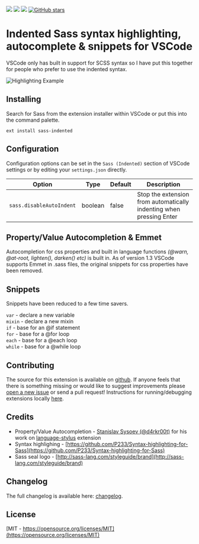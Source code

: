 [![](https://vsmarketplacebadge.apphb.com/version-short/robinbentley.sass-indented.svg)](https://marketplace.visualstudio.com/items?itemName=robinbentley.sass-indented)
[![](https://vsmarketplacebadge.apphb.com/installs-short/robinbentley.sass-indented.svg)](https://marketplace.visualstudio.com/items?itemName=robinbentley.sass-indented)
[![](https://vsmarketplacebadge.apphb.com/rating-short/robinbentley.sass-indented.svg)](https://marketplace.visualstudio.com/items?itemName=robinbentley.sass-indented)
[![GitHub stars](https://img.shields.io/github/stars/robinbentley/vscode-sass-indented.svg?style=social&label=Star%20on%20Github)](https://github.com/robinbentley/vscode-sass-indented)

# Indented Sass syntax highlighting, autocomplete & snippets for VSCode
VSCode only has built in support for SCSS syntax so I have put this together for people who prefer to use the indented syntax.

![Highlighting Example](https://raw.githubusercontent.com/robinbentley/vscode-sass-indented/master/images/screenshot.png)

## Installing
Search for Sass from the extension installer within VSCode or put this into the command palette.
```
ext install sass-indented
```

## Configuration

Configuration options can be set in the `Sass (Indented)` section of VSCode settings or by editing your `settings.json` directly.

| Option | Type  | Default  | Description  |
|---|---|---|---|
| `sass.disableAutoIndent` | boolean  | false  | Stop the extension from automatically indenting when pressing Enter |

## Property/Value Autocompletion & Emmet
Autocompletion for css properties and built in language functions _(@warn, @at-root, lighten(), darken() etc)_ is built in. As of version 1.3 VSCode supports Emmet in .sass files, the original snippets for css properties have been removed.

## Snippets
Snippets have been reduced to a few time savers.

`var` - declare a new variable   
`mixin` - declare a new mixin   
`if` - base for an @if statement   
`for` - base for a @for loop   
`each` - base for a @each loop   
`while` - base for a @while loop   

## Contributing
The source for this extension is available on [github](https://github.com/robinbentley/vscode-sass-indented). If anyone feels that there is something missing or would like to suggest improvements please [open a new issue](https://github.com/robinbentley/vscode-sass-indented/issues) or send a pull request! Instructions for running/debugging extensions locally [here](https://code.visualstudio.com/docs/extensions/overview).

## Credits
- Property/Value Autocompletion - [Stanislav Sysoev (@d4rkr00t)](https://github.com/d4rkr00t) for his work on [language-stylus](https://github.com/d4rkr00t/language-stylus) extension
- Syntax highlighing - [https://github.com/P233/Syntax-highlighting-for-Sass](https://github.com/P233/Syntax-highlighting-for-Sass)
- Sass seal logo - [http://sass-lang.com/styleguide/brand](http://sass-lang.com/styleguide/brand)

## Changelog
The full changelog is available here: [changelog](CHANGELOG.md).

## License
[MIT - https://opensource.org/licenses/MIT](https://opensource.org/licenses/MIT)
